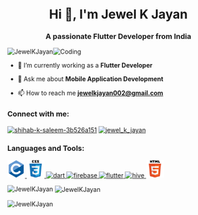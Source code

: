 <!-- [![MasterHead](https://pasinfotech.com/wp-content/uploads/2019/06/flutter-banner.jpg)](https://www.linkedin.com/in/Jewel-m-a434b0299/) -->
<h1 align="center">Hi 👋, I'm Jewel K Jayan </h1>
<h3 align="center">A passionate Flutter Developer from India</h3>
<img align="right" alt="Coding" width="400" src="https://media1.giphy.com/media/qgQUggAC3Pfv687qPC/giphy.gif">

<p align="left"> <img src="https://komarev.com/ghpvc/?username=JewelKJayan&label=Profile%20views&color=0e75b6&style=flat" alt="JewelKJayan" /> </p>

- 🌱 I’m currently working as a **Flutter Developer**

- 💬 Ask me about **Mobile Application Development**

- 📫 How to reach me **jewelkjayan002@gmail.com**

<h3 align="left">Connect with me:</h3>
<p align="left">
<a href="https://www.linkedin.com/in/Jewel-m-a434b0299" target="blank"><img align="center" src="https://raw.githubusercontent.com/rahuldkjain/github-profile-readme-generator/master/src/images/icons/Social/linked-in-alt.svg" alt="shihab-k-saleem-3b526a151" height="30" width="40" /></a>
<a href="https://www.instagram.com/jewel_k_jayan/" target="blank"><img align="center" src="https://raw.githubusercontent.com/rahuldkjain/github-profile-readme-generator/master/src/images/icons/Social/instagram.svg" alt="jewel_k_jayan" height="30" width="40" /></a>
</p>

<h3 align="left">Languages and Tools:</h3>
<p align="left"> <a href="https://www.cprogramming.com/" target="_blank" rel="noreferrer"> <img src="https://raw.githubusercontent.com/devicons/devicon/master/icons/c/c-original.svg" alt="c" width="40" height="40"/> </a> <a href="https://www.w3schools.com/css/" target="_blank" rel="noreferrer"> <img src="https://raw.githubusercontent.com/devicons/devicon/master/icons/css3/css3-original-wordmark.svg" alt="css3" width="40" height="40"/> </a> <a href="https://dart.dev" target="_blank" rel="noreferrer"> <img src="https://www.vectorlogo.zone/logos/dartlang/dartlang-icon.svg" alt="dart" width="40" height="40"/> </a> <a href="https://firebase.google.com/" target="_blank" rel="noreferrer"> <img src="https://www.vectorlogo.zone/logos/firebase/firebase-icon.svg" alt="firebase" width="40" height="40"/> </a> <a href="https://flutter.dev" target="_blank" rel="noreferrer"> <img src="https://www.vectorlogo.zone/logos/flutterio/flutterio-icon.svg" alt="flutter" width="40" height="40"/> </a> <a href="https://hive.apache.org/" target="_blank" rel="noreferrer"> <img src="https://www.vectorlogo.zone/logos/apache_hive/apache_hive-icon.svg" alt="hive" width="40" height="40"/> </a> <a href="https://www.w3.org/html/" target="_blank" rel="noreferrer"> <img src="https://raw.githubusercontent.com/devicons/devicon/master/icons/html5/html5-original-wordmark.svg" alt="html5" width="40" height="40"/> </a> </p>

<p><img align="left" src="https://github-readme-stats.vercel.app/api/top-langs?username=JewelKJayan&show_icons=true&locale=en&layout=compact" alt="JewelKJayan" /></p>

<p>&nbsp;<img align="center" src="https://github-readme-stats.vercel.app/api?username=JewelKJayan&show_icons=true&locale=en" alt="JewelKJayan" /></p>

<p><img align="center" src="https://github-readme-streak-stats.herokuapp.com/?user=JewelKJayan&" alt="JewelKJayan" /></p>
